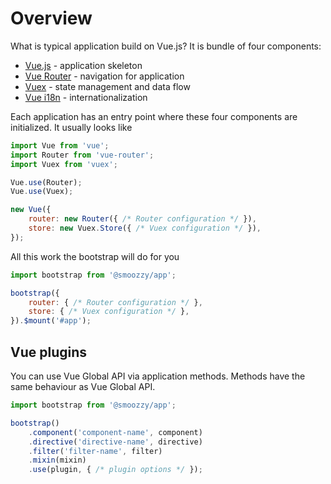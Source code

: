 # Overview

What is typical application build on Vue.js? It is bundle of four components:

- [Vue.js](https://vuejs.org/) - application skeleton
- [Vue Router](https://router.vuejs.org/) - navigation for application
- [Vuex](https://vuex.vuejs.org/) - state management and data flow
- [Vue i18n](https://kazupon.github.io/vue-i18n/) - internationalization

Each application has an entry point where these four components are initialized. It usually looks like

```javascript
import Vue from 'vue';
import Router from 'vue-router';
import Vuex from 'vuex';

Vue.use(Router);
Vue.use(Vuex);

new Vue({
    router: new Router({ /* Router configuration */ }),
    store: new Vuex.Store({ /* Vuex configuration */ }), 
});
```

All this work the bootstrap will do for you

```javascript
import bootstrap from '@smoozzy/app';

bootstrap({
    router: { /* Router configuration */ },
    store: { /* Vuex configuration */ },
}).$mount('#app');
```


## Vue plugins

You can use Vue Global API via application methods. Methods have the same behaviour as Vue Global API.

```javascript
import bootstrap from '@smoozzy/app';

bootstrap()
    .component('component-name', component)
    .directive('directive-name', directive)
    .filter('filter-name', filter)
    .mixin(mixin)
    .use(plugin, { /* plugin options */ });
```
